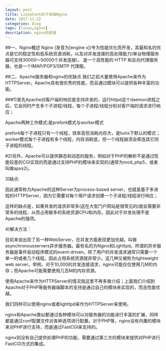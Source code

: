 ```yaml
---
layout: post
title: LinuxCentOS下安装Nginx
date: 2017-11-22
categories: blog
tags: [linux,nginx]
description: nginx的安装
---
```

##一、Nginx概述
		Nginx (发音为[engine x])专为性能优化而开发，其最知名的优点是它的稳定性和低系统资源消耗，以及对并发连接的高处理能力(单台物理服务器可支持30000～50000个并发连接)， 是一个高性能的 HTTP 和反向代理服务器，也是一个IMAP/POP3/SMTP 代理服。

##二、Apache服务器和nginx的优缺点
		我们之前大量使用Apache来作为HTTPServer。Apache具有很优秀的性能，而且通过模块可以提供各种丰富的功能。
		
###1)首先Apache对客户端的响应是支持并发的，运行httpd这个daemon进程之后，它会同时产生多个子进程/线程，每个子进程/线程分别对客户端的请求进行响应；

Apache两种工作模式:是prefork模式与worker模式

prefork每个子进程只有一个线程，效率高但消耗内存大，是lunix下默认的模式；worker模式每个子进程有多个线程，内存消耗低，但一个线程崩溃会牵连其它同子进程的线程。

#2)另外，Apache可以提供静态和动态的服务，例如对于PHP的解析不是通过性能较差的CGI实现的而是通过支持PHP的模块来实现的(通常为mod_php5，或者叫做apxs2)。

3)缺点:

因此通常称为Apache的这种Server为process-based server，也就是基于多进程的HTTPServer，因为它需要对每个用户请求创建一个子进程/线程进行响应；

这样的缺点是，如果并发的请求非常多(这在大型门户网站是很常见的)就会需要非常多的线程，从而占用极多的系统资源CPU和内存。因此对于并发处理不是Apache的强项。

4)解决方法：

目前来说出现了另一种WebServer，在并发方面表现更加优越，叫做asynchronousservers异步服务器。最有名的为Nginx和Lighttpd。所谓的异步服务器是事件驱动程序模式的event-driven，除了用户的并发请求通常只需要一个单一的或者几个线程。因此占用系统资源就非常少。这几种又被称为lightweight web server。举例，对于10,000的并发连接请求，nginx可能仅仅使用几M的内存；而Apache可能需要使用几百M的内存资源。

使用Apache来作为HTTPServer的情况我这里不再多做介绍；上面我们介绍到Apache对于PHP等服务器端脚本的支持是通过自己的模块来实现的，而且性能优越。

我们同样可以使用nginx或者lighttpd来作为HTTPServer来使用。

nginx和Apache类似都通过各种模块可以对服务器的功能进行丰富的扩展，同样都是通过conf配置文件对各种选项进行配置。对于PHP等，nginx没有内置的模块来对PHP进行支持，而是通过FastCGI来支持的。

nginx则没有自己提供处理PHP的功能，需要通过第三方的模块来提供对PHP进行FastCGI方式的集成。














